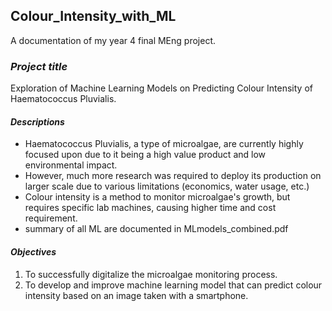 ## Colour_Intensity_with_ML
A documentation of my year 4 final MEng project.

### ***Project title***
Exploration of Machine Learning Models on Predicting Colour Intensity of Haematococcus Pluvialis.

#### ***Descriptions***
- Haematococcus Pluvialis, a type of microalgae, are currently highly focused upon due to it being a high value product and low environmental impact.
- However, much more research was required to deploy its production on larger scale due to various limitations (economics, water usage, etc.)
- Colour intensity is a method to monitor microalgae's growth, but requires specific lab machines, causing higher time and cost requirement.
- summary of all ML are documented in MLmodels_combined.pdf
                
#### ***Objectives***
1. To successfully digitalize the microalgae monitoring process.
2. To develop and improve machine learning model that can predict colour intensity based on an image taken with a smartphone.
